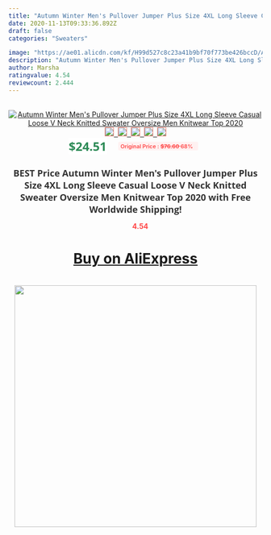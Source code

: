 ```yaml
---
title: "Autumn Winter Men's Pullover Jumper Plus Size 4XL Long Sleeve Casual Loose V Neck Knitted Sweater Oversize Men Knitwear Top 2020"
date: 2020-11-13T09:33:36.892Z
draft: false
categories: "Sweaters"

image: "https://ae01.alicdn.com/kf/H99d527c8c23a41b9bf70f773be426bccD/Autumn-Winter-Men-s-Pullover-Jumper-Plus-Size-4XL-Long-Sleeve-Casual-Loose-V-Neck-Knitted.jpg"
description: "Autumn Winter Men's Pullover Jumper Plus Size 4XL Long Sleeve Casual Loose V Neck Knitted Sweater Oversize Men Knitwear Top 2020"
author: Marsha
ratingvalue: 4.54
reviewcount: 2.444
---
```

<br>
<div style="text-align: center;">
<a href="https://s.click.aliexpress.com/e/_AqY8BT" target="_blank" rel="nofollow noopener noreferrer"><img alt="Autumn Winter Men's Pullover Jumper Plus Size 4XL Long Sleeve Casual Loose V Neck Knitted Sweater Oversize Men Knitwear Top 2020" class="magnifier-image" src="https://ae01.alicdn.com/kf/H99d527c8c23a41b9bf70f773be426bccD/Autumn-Winter-Men-s-Pullover-Jumper-Plus-Size-4XL-Long-Sleeve-Casual-Loose-V-Neck-Knitted.jpg_640x640.jpg">
<br>
<img style="border:1px solid salmon" src="https://ae01.alicdn.com/kf/H99d527c8c23a41b9bf70f773be426bccD/Autumn-Winter-Men-s-Pullover-Jumper-Plus-Size-4XL-Long-Sleeve-Casual-Loose-V-Neck-Knitted.jpg_120x120.jpg">&nbsp;&nbsp;<img style="border:1px solid salmon" src="https://ae01.alicdn.com/kf/H08b84e8649384d16bb1122f6d21548359/Autumn-Winter-Men-s-Pullover-Jumper-Plus-Size-4XL-Long-Sleeve-Casual-Loose-V-Neck-Knitted.jpg_120x120.jpg">&nbsp;&nbsp;<img style="border:1px solid salmon" src="https://ae01.alicdn.com/kf/H8fd0fa1e16bd4d38bd8c0af8e125bb3aY/Autumn-Winter-Men-s-Pullover-Jumper-Plus-Size-4XL-Long-Sleeve-Casual-Loose-V-Neck-Knitted.jpg_120x120.jpg">&nbsp;&nbsp;<img style="border:1px solid salmon" src="https://ae01.alicdn.com/kf/He05c9c2d01ef4ac281863b09e82b1d06T/Autumn-Winter-Men-s-Pullover-Jumper-Plus-Size-4XL-Long-Sleeve-Casual-Loose-V-Neck-Knitted.jpg_120x120.jpg">&nbsp;&nbsp;<img style="border:1px solid salmon" src="https://ae01.alicdn.com/kf/H026b1e387ff74f4490e0ba7d853727a4K/Autumn-Winter-Men-s-Pullover-Jumper-Plus-Size-4XL-Long-Sleeve-Casual-Loose-V-Neck-Knitted.jpg_120x120.jpg"></a></div><br0>
<div style="text-align: center;"><span style="background-color: white; border: 0px; box-sizing: border-box; color: seagreen; display: inline-block; font-family: &quot;open sans&quot; , &quot;arial&quot; , &quot;helvetica&quot; , sans-serif , &quot;heiti&quot;; font-size: 24px; font-stretch: inherit; font-weight: 700; line-height: inherit; margin: 0px 10px 0px 0px; padding: 0px; vertical-align: middle;">$24.51 </span>
<span style="background: rgb(255 , 241 , 241); border-radius: 3px; border: 0px; box-sizing: border-box; color: #ff4747; display: inline-block; font-family: inherit; font-size: 12px; font-stretch: inherit; font-style: inherit; font-variant: inherit; font-weight: 600; line-height: inherit; margin: 0px; padding: 2px 5px; transform: scale(0.9); vertical-align: middle;">Original Price : <b style="text-decoration: line-through;">$76.60 </b> 68%&nbsp;&nbsp;</span></div>
<h1 style="color: #333333; display: inline-block; font-family: &quot;open sans&quot; , &quot;arial&quot; , &quot;helvetica&quot; , sans-serif , &quot;heiti&quot;; font-size: 18px; font-stretch: inherit; font-weight: 700; text-align: center;">BEST Price Autumn Winter Men's Pullover Jumper Plus Size 4XL Long Sleeve Casual Loose V Neck Knitted Sweater Oversize Men Knitwear Top 2020 with Free Worldwide Shipping!</h1>
<div style="color: #ff4747; text-align: center;">
<img src="https://4.bp.blogspot.com/-M0ZcTcb-5uY/XleCXlxnR4I/AAAAAAAAAEc/OrjgMkXV1oMQFaCRZj5HQwOCBcu3w1FegCPcBGAYYCw/s1600/star.png" style="height: 15px;">&nbsp;<b>4.54</b></div>
<div class="button_cont" align="center"><a class="buynow_a" href="https://s.click.aliexpress.com/e/_AqY8BT" target="_blank" rel="nofollow noopener noreferrer"><H1>Buy on AliExpress</H1></a></div><br>
<div class="separator" style="clear: both; text-align: center;">
<img src="https://lh3.googleusercontent.com/-pTy5HemUv9M/XlePHvY0dAI/AAAAAAAAAE4/0nX5iRUoIWY8eMW9Dpxeirr157OZliDIgCLcBGAsYHQ/s1600/badge.gif" width="480">
</div>

